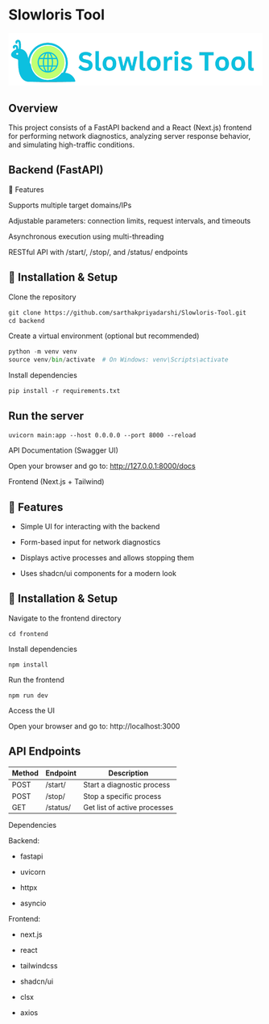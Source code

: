 # Slowloris Tool
![Logo](https://github.com/sarthakpriyadarshi/Slowloris-Tool/blob/main/images/Slowloris-Tool.png?raw=true)

## Overview

This project consists of a FastAPI backend and a React (Next.js) frontend for performing network diagnostics, analyzing server response behavior, and simulating high-traffic conditions.

## Backend (FastAPI)

📌 Features

Supports multiple target domains/IPs

Adjustable parameters: connection limits, request intervals, and timeouts

Asynchronous execution using multi-threading

RESTful API with /start/, /stop/, and /status/ endpoints

## 🚀 Installation & Setup

Clone the repository

```shell
git clone https://github.com/sarthakpriyadarshi/Slowloris-Tool.git
cd backend
```

Create a virtual environment (optional but recommended)

```python
python -m venv venv
source venv/bin/activate  # On Windows: venv\Scripts\activate
```

Install dependencies

```shell
pip install -r requirements.txt
```

## Run the server

```shell
uvicorn main:app --host 0.0.0.0 --port 8000 --reload
```

API Documentation (Swagger UI)

Open your browser and go to: http://127.0.0.1:8000/docs

Frontend (Next.js + Tailwind)

## 📌 Features

- Simple UI for interacting with the backend

- Form-based input for network diagnostics

- Displays active processes and allows stopping them

- Uses shadcn/ui components for a modern look

## 🚀 Installation & Setup

Navigate to the frontend directory

```shell
cd frontend
```

Install dependencies

```shell
npm install
```

Run the frontend

```shell
npm run dev
```

Access the UI

Open your browser and go to: http://localhost:3000

## API Endpoints

| Method | Endpoint   | Description                  |
|--------|------------|------------------------------|
| POST   | /start/    | Start a diagnostic process   |
| POST   | /stop/     | Stop a specific process      |
| GET    | /status/   | Get list of active processes |

Dependencies

Backend:

- fastapi

- uvicorn

- httpx

- asyncio

Frontend:

- next.js

- react

- tailwindcss

- shadcn/ui

- clsx

- axios
